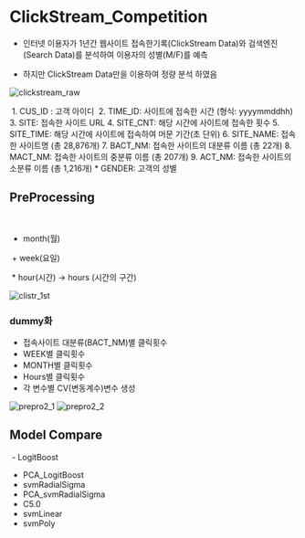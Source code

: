 # ClickStream_Competition

 * 인터넷 이용자가 1년간 웹사이트 접속한기록(ClickStream Data)와 검색엔진(Search Data)를 분석하여 이용자의 성별(M/F)를 예측
  
 * 하지만 ClickStream Data만을 이용하여 정량 분석 하였음
  
![clickstream_raw](https://user-images.githubusercontent.com/21652564/40236192-acd81cf0-5ae7-11e8-9e94-223feb3fe620.jpg)

  1. CUS_ID : 고객 아이디
  2. TIME_ID: 사이트에 접속한 시간 (형식: yyyymmddhh)
  3. SITE: 접속한 사이트 URL
  4. SITE_CNT: 해당 시간에 사이트에 접속한 횟수
  5. SITE_TIME: 해당 시간에 사이트에 접속하여 머문 기간(초 단위)
  6. SITE_NAME: 접속한 사이트명 (총 28,876개)
  7. BACT_NM: 접속한 사이트의 대분류 이름 (총 22개)
  8. MACT_NM: 접속한 사이트의 중분류 이름 (총 207개)
  9. ACT_NM: 접속한 사이트의 소분류 이름 (총 1,216개)
    * GENDER: 고객의 성별

## PreProcessing
  
  - month(월)
  
  + week(요일)
  
  * hour(시간) ->  hours (시간의 구간)
  
![clistr_1st](https://user-images.githubusercontent.com/21652564/40237059-49214206-5aea-11e8-8b95-9194dca530ae.png)
  
### dummy화
  
 + 접속사이트 대분류(BACT_NM)별 클릭횟수
 + WEEK별 클릭횟수
 + MONTH별 클릭횟수
 + Hours별 클릭횟수
 + 각 변수별 CV(변동계수)변수 생성

![prepro2_1](https://user-images.githubusercontent.com/21652564/40238132-4900021e-5aed-11e8-8c1c-92a05528d9b2.jpg)
![prepro2_2](https://user-images.githubusercontent.com/21652564/40238148-54f8b5a2-5aed-11e8-87dd-758400ebb3c4.jpg)

## Model Compare
  - LogitBoost
  - PCA_LogitBoost
  - svmRadialSigma
  - PCA_svmRadialSigma
  - C5.0
  - svmLinear
  - svmPoly
